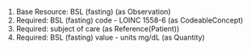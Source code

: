1. Base Resource: BSL (fasting) (as Observation)
1. Required: BSL (fasting) code - LOINC 1558-6 (as CodeableConcept)
1. Required: subject of care (as Reference(Patient))
1. Required: BSL (fasting) value   - units mg/dL (as Quantity)
		